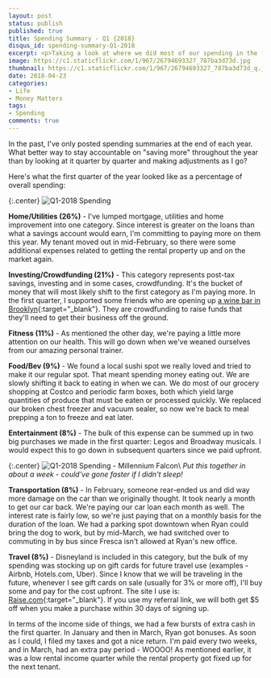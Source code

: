 ```yaml
---
layout: post
status: publish
published: true
title: Spending Summary - Q1 {2018}
disqus_id: spending-summary-Q1-2018
excerpt: <p>Taking a look at where we did most of our spending in the first quarter of the year.</p>
image: https://c1.staticflickr.com/1/967/26794693327_787ba3d73d.jpg
thumbnail: https://c1.staticflickr.com/1/967/26794693327_787ba3d73d_q.jpg
date: 2018-04-23
categories:
- Life
- Money Matters
tags: 
- Spending
comments: true
---
```

In the past, I've only posted spending summaries at the end of each year. What better way to stay accountable on "saving more" throughout the year than by looking at it quarter by quarter and making adjustments as I go?

Here's what the first quarter of the year looked like as a percentage of overall spending:

{:.center}
![Q1-2018 Spending](https://c1.staticflickr.com/1/967/26794693327_787ba3d73d.jpg)


**Home/Utilities (26%)** - I've lumped mortgage, utilities and home improvement into one category. Since interest is greater on the loans than what a savings account would earn, I'm committing to paying more on them this year. My tenant moved out in mid-February, so there were some additional expenses related to getting the rental property up and on the market again.

**Investing/Crowdfunding (21%)** - This category represents post-tax savings, investing and in some cases, crowdfunding. It's the bucket of money that will most likely shift to the first category as I'm paying more. In the first quarter, I supported some friends who are opening up [a wine bar in Brooklyn](https://www.nextseed.com/offerings/california-88/){:target="_blank"}. They are crowdfunding to raise funds that they'll need to get their business off the ground. 

**Fitness (11%)** - As mentioned the other day, we're paying a little more attention on our health. This will go down when we've weaned ourselves from our amazing personal trainer. 

**Food/Bev (9%)** - We found a local sushi spot we really loved and tried to make it our regular spot. That meant spending money eating out. We are slowly shifting it back to eating in when we can. We do most of our grocery shopping at Costco and periodic farm boxes, both which yield large quantities of produce that must be eaten or processed quickly. We replaced our broken chest freezer and vacuum sealer, so now we're back to meal prepping a ton to freeze and eat later.

**Entertainment (8%)** - The bulk of this expense can be summed up in two big purchases we made in the first quarter: Legos and Broadway musicals. I would expect this to go down in subsequent quarters since we paid upfront. 

{:.center}
![Q1-2018 Spending - Millennium Falcon](https://c1.staticflickr.com/1/843/40953398214_0e0178de4a_c.jpg)\\
*Put this together in about a week - could've gone faster if I didn't sleep!*


**Transportation (8%)** - In February, someone rear-ended us and did way more damage on the car than we originally thought. It took nearly a month to get our car back. We're paying our car loan each month as well. The interest rate is fairly low, so we're just paying that on a monthly basis for the duration of the loan. We had a parking spot downtown when Ryan could bring the dog to work, but by mid-March, we had switched over to commuting in by bus since Fresca isn't allowed at Ryan's new office.

**Travel (8%)** - Disneyland is included in this category, but the bulk of my spending was stocking up on gift cards for future travel use (examples - Airbnb, Hotels.com, Uber). Since I know that we will be traveling in the future, whenever I see gift cards on sale (usually for 3% or more off), I'll buy some and pay for the cost upfront. The site I use is: [Raise.com](https://geta.raise.com/tho222){:target="_blank"}. If you use my referral link, we will both get $5 off when you make a purchase within 30 days of signing up.

In terms of the income side of things, we had a few bursts of extra cash in the first quarter. In January and then in March, Ryan got bonuses. As soon as I could, I filed my taxes and got a nice return. I'm paid every two weeks, and in March, had an extra pay period - WOOOO! As mentioned earlier, it was a low rental income quarter while the rental property got fixed up for the next tenant. 